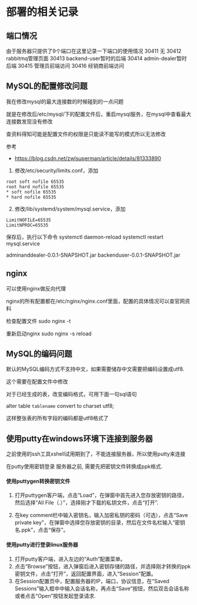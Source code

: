 # 部署的相关记录

## 端口情况
由于服务器只提供了9个端口在这里记录一下端口的使用情况
30411 无
30412 rabbitmq管理页面
30413 backend-user暂时的后端
30414 admin-dealer暂时后端
30415 管理员前端访问
30416 经销商前端访问

## MySQL的配置修改问题
我在修改mysql的最大连接数的时候碰到的一点问题

就是在修改后/etc/mysql/下的配置文件后，重启mysql服务，在mysql中查看最大连接数发现没有修改

查资料得知可能是配置文件的权限是只能读不能写的模式所以无法修改

参考
* https://blog.csdn.net/zwlsuperman/article/details/81333890

1. 修改/etc/security/limits.conf，添加
```
root soft nofile 65535
root hard nofile 65535
* soft nofile 65535
* hard nofile 65535
```

2. 修改/lib/systemd/system/mysql.service，添加
```
LimitNOFILE=65535
LimitNPROC=65535
```

保存后，执行以下命令
systemctl daemon-reload
systemctl restart mysql.service

adminanddealer-0.0.1-SNAPSHOT.jar
backenduser-0.0.1-SNAPSHOT.jar

## nginx
可以使用nginx做反向代理

nginx的所有配置都在/etc/nginx/nginx.conf里面，配置的具体情况可以查官网资料

检查配置文件
sudo nginx -t

重新启动nginx
sudo nginx -s reload

## MySQL的编码问题
默认的MySQL编码方式不支持中文，如果需要储存中文需要把编码设置成utf8.

这个需要在配置文件中修改

对于已经生成的表，改变编码格式，可用下面一句sql语句

alter table `tablename` convert to charset utf8;

这样整张表的所有字段的编码都是utf8格式了

## 使用putty在windows环境下连接到服务器

之前使用的ssh工具xshell试用期到了，不能连接服务器，所以使用putty来连接

在putty使用密钥登录 服务器之前, 需要先把密钥文件转换成ppk格式.
#### 使用puttygen转换密钥文件

1. 打开puttygen客户端，点击“Load”，在弹窗中首先进入您存放密钥的路径，然后选择“All File（*.*）”，选择刚才下载的私钥文件，点击“打开”.

2. 在key comment栏中输入密钥名，输入加密私钥的密码（可选），点击“Save private key”，在弹窗中选择您存放密钥的目录，然后在文件名栏输入“密钥名.ppk”，点击“保存”。

#### 使用putty进行登录linux服务器
1. 打开putty客户端，进入左边的“Auth”配置菜单。
2. 点击“Browse”按钮，进入弹窗后进入密钥存储的路径，并选择刚才转换的ppk密钥文件，点击“打开”，返回配置界面，进入“Session”配置。
3. 在Session配置页中，配置服务器的IP，端口，协议信息，在“Saved Sessions”输入框中中输入会话名称，再点击“Save”按钮，然后双击会话名称或者点击“Open”按钮发起登录请求.
